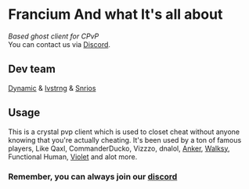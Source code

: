 # Francium And what It's all about

*Based ghost client for CPvP*   
You can contact us via [Discord](https://discord.gg/francium0).

## Dev team
[Dynamic](https://github.com/dynnmic) & [lvstrng](https://github.com/lvstrnggg) & [Snrios](https://github.com/snrios)

## Usage

This is a crystal pvp client which is used to closet cheat without anyone knowing that you're actually cheating.
It's been used by a ton of famous players, Like Qaxl, CommanderDucko, Vizzzo, dnalol, [Anker](https://github.com/AnkerFung), [Walksy](https://github.com/walksy), Functional Human, [Violet](https://github.com/psychologists) and alot more.

### Remember, you can always join our [discord](https://discord.gg/francium0)
